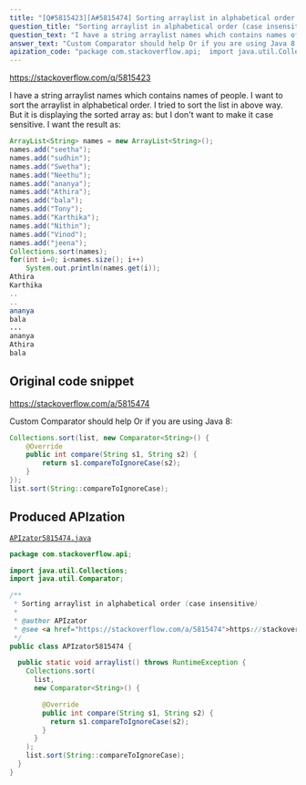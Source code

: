 ```yaml
---
title: "[Q#5815423][A#5815474] Sorting arraylist in alphabetical order (case insensitive)"
question_title: "Sorting arraylist in alphabetical order (case insensitive)"
question_text: "I have a string arraylist names which contains names of people. I want to sort the arraylist in alphabetical order. I tried to sort the list in above way. But it is displaying the sorted array as: but I don't want to make it case sensitive. I want the result as:"
answer_text: "Custom Comparator should help Or if you are using Java 8:"
apization_code: "package com.stackoverflow.api;  import java.util.Collections; import java.util.Comparator;  /**  * Sorting arraylist in alphabetical order (case insensitive)  *  * @author APIzator  * @see <a href=\"https://stackoverflow.com/a/5815474\">https://stackoverflow.com/a/5815474</a>  */ public class APIzator5815474 {    public static void arraylist() throws RuntimeException {     Collections.sort(       list,       new Comparator<String>() {          @Override         public int compare(String s1, String s2) {           return s1.compareToIgnoreCase(s2);         }       }     );     list.sort(String::compareToIgnoreCase);   } }"
---
```


https://stackoverflow.com/q/5815423

I have a string arraylist names which contains names of people. I want to sort the arraylist in alphabetical order.
I tried to sort the list in above way. But it is displaying the sorted array as:
but I don&#x27;t want to make it case sensitive. I want the result as:


```java
ArrayList<String> names = new ArrayList<String>();
names.add("seetha");
names.add("sudhin");
names.add("Swetha");
names.add("Neethu");
names.add("ananya");
names.add("Athira");
names.add("bala");
names.add("Tony");
names.add("Karthika");
names.add("Nithin");
names.add("Vinod");
names.add("jeena");
Collections.sort(names);
for(int i=0; i<names.size(); i++)
    System.out.println(names.get(i));
Athira
Karthika
..
..
ananya
bala
...
ananya
Athira
bala
```


## Original code snippet

https://stackoverflow.com/a/5815474

Custom Comparator should help
Or if you are using Java 8:

```java
Collections.sort(list, new Comparator<String>() {
    @Override
    public int compare(String s1, String s2) {
        return s1.compareToIgnoreCase(s2);
    }
});
list.sort(String::compareToIgnoreCase);
```

## Produced APIzation

[`APIzator5815474.java`](https://github.com/pasqualesalza/apization-temp-data/raw/master/apizations/java/APIzator5815474.java)

```java
package com.stackoverflow.api;

import java.util.Collections;
import java.util.Comparator;

/**
 * Sorting arraylist in alphabetical order (case insensitive)
 *
 * @author APIzator
 * @see <a href="https://stackoverflow.com/a/5815474">https://stackoverflow.com/a/5815474</a>
 */
public class APIzator5815474 {

  public static void arraylist() throws RuntimeException {
    Collections.sort(
      list,
      new Comparator<String>() {

        @Override
        public int compare(String s1, String s2) {
          return s1.compareToIgnoreCase(s2);
        }
      }
    );
    list.sort(String::compareToIgnoreCase);
  }
}

```